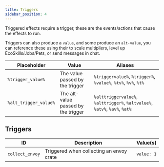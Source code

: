 ```yaml
---
title: Triggers
sidebar_position: 4
---
```

Triggered effects require a trigger, these are the events/actions that cause the effects to run.

Triggers can also produce a `value`, and some produce an `alt-value`, you can reference these using their to scale multipliers, level up EcoSkills/Jobs/Pets, or send messages in chat.

| Placeholder           | Value                               | Aliases                                                                    |
| --------------------- | ----------------------------------- | -------------------------------------------------------------------------- |
| `%trigger_value%`     | The value passed by the trigger     | `%triggervalue%`, `%trigger%`, `%value%`, `%tv%`, `%v%`, `%t%`             |
| `%alt_trigger_value%` | The alt-value passed by the trigger | `%alttriggervalue%`, `%alttrigger%`, `%altvalue%`, `%atv%`, `%av%`, `%at%` |
## Triggers

| ID              | Description                              | Value(s)   |
| --------------- | ---------------------------------------- | ---------- |
| `collect_envoy` | Triggered when collecting an envoy crate | `value: 1` |
